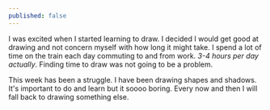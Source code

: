 ```yaml
---
published: false
---
```



I was excited when I started learning to draw. I decided I would get good at drawing and not concern myself with how long it might take. I spend a lot of time on the train each day commuting to and from work. _3-4 hours per day actually_. Finding time to draw was not going to be a problem.

This week has been a struggle. I have been drawing shapes and shadows. It's important to do and learn but it soooo boring. Every now and then I will fall back to drawing something else.
